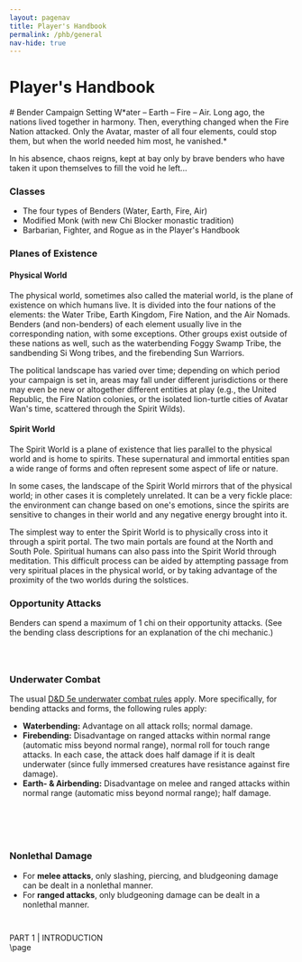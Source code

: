 ```yaml
---
layout: pagenav
title: Player's Handbook
permalink: /phb/general
nav-hide: true
---
```


<!-- Homebrewery Link: https://homebrewery.naturalcrit.com/edit/vP9MXg6ODF -->

<h1 id="general" class="center-title">
Player's Handbook
</h1>

<div class="HBonly">
# Bender Campaign Setting
W*ater – Earth – Fire – Air. Long ago, the nations lived together in harmony. Then, everything changed when the Fire Nation attacked. Only the Avatar, master of all four elements, could stop them, but when the world needed him most, he vanished.* 

In his absence, chaos reigns, kept at bay only by brave benders who have taken it upon themselves to fill the void he left...

### Classes

- The four types of Benders (Water, Earth, Fire, Air)
- Modified Monk (with new Chi Blocker monastic tradition)
- Barbarian, Fighter, and Rogue as in the Player's Handbook
</div>

### Planes of Existence
<h4 class="change">Physical World</h4>

The physical world, sometimes also called the material world, is the plane of existence on which humans live. It is divided into the four nations of the elements: the Water Tribe, Earth Kingdom, Fire Nation, and the Air Nomads. Benders (and non-benders) of each element usually live in the corresponding nation, with some exceptions. Other groups exist outside of these nations as well, such as the waterbending Foggy Swamp Tribe, the sandbending Si Wong tribes, and the firebending Sun Warriors.

The political landscape has varied over time; depending on which period your campaign is set in, areas may fall under different jurisdictions or there may even be new or altogether different entities at play (e.g., the United Republic, the Fire Nation colonies, or the isolated lion-turtle cities of Avatar Wan's time, scattered through the Spirit Wilds).

<h4 class="new">Spirit World</h4>
The Spirit World is a plane of existence that lies parallel to the physical world and is home to spirits. These supernatural and immortal entities span a wide range of forms and often represent some aspect of life or nature. 

In some cases, the landscape of the Spirit World mirrors that of the physical world; in other cases it is completely unrelated. It can be a very fickle place: the environment can change based on one's emotions, since the spirits are sensitive to changes in their world and any negative energy brought into it.

The simplest way to enter the Spirit World is to physically cross into it through a spirit portal. The two main portals are found at the North and South Pole. Spiritual humans can also pass into the Spirit World through meditation. This difficult process can be aided by attempting passage from very spiritual places in the physical world, or by taking advantage of the proximity of the two worlds during the solstices.

### Opportunity Attacks
Benders can spend a maximum of 1 chi on their opportunity attacks. (See the bending class descriptions for an explanation of the chi mechanic.)

<div class="HBspacing" style="height:2em;">
</div>

### Underwater Combat
The usual [D&D 5e underwater combat rules](https://dnd5e.info/combat/underwater-combat/) apply. More specifically, for bending attacks and forms, the following rules apply:  
- **Waterbending:** Advantage on all attack rolls; normal damage.  
- **Firebending:** Disadvantage on ranged attacks within normal range (automatic miss beyond normal range), normal roll for touch range attacks. In each case, the attack does half damage if it is dealt underwater (since fully immersed creatures have resistance against fire damage).  
- **Earth- & Airbending:** Disadvantage on melee and ranged attacks within normal range (automatic miss beyond normal range); half damage.

<div class="HBspacing" style="height: 4em;">
</div>

### Nonlethal Damage
- For **melee attacks**, only slashing, piercing, and bludgeoning damage can be dealt in a nonlethal manner.
- For **ranged attacks**, only bludgeoning damage can be dealt in a nonlethal manner.  
 
<div class="HBspacing" style="height: 2em;">
</div>

<div class='pageNumber auto'></div>
<div class='footnote'>PART 1 | INTRODUCTION</div>

<div class="HBonly">\page</div>
